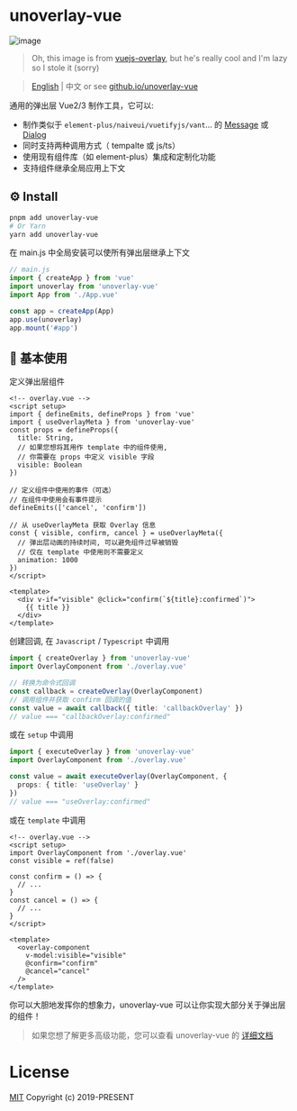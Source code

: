 # unoverlay-vue

![image](https://user-images.githubusercontent.com/1655312/70054926-8d469d80-15e9-11ea-9fdc-c8f65bf9bc85.png)

> Oh, this image is from [vuejs-overlay](https://github.com/fattihkoca/vuejs-overlay), but he's really cool and I'm lazy so I stole it (sorry)

> [English](./README.md) | 中文 or see [github.io/unoverlay-vue](https://tuimao233.github.io/unoverlay-vue/zh/)

通用的弹出层 Vue2/3 制作工具，它可以: 

- 制作类似于 `element-plus/naiveui/vuetifyjs/vant`... 的 [Message](https://element.eleme.cn/#/en-US/component/message) 或 [Dialog](https://element.eleme.cn/#/en-US/component/dialog)
- 同时支持两种调用方式（ tempalte 或 js/ts）
- 使用现有组件库（如 element-plus）集成和定制化功能
- 支持组件继承全局应用上下文

## ⚙️ Install

```sh
pnpm add unoverlay-vue
# Or Yarn
yarn add unoverlay-vue
```

在 main.js 中全局安装可以使所有弹出层继承上下文

```ts
// main.js
import { createApp } from 'vue'
import unoverlay from 'unoverlay-vue'
import App from './App.vue'

const app = createApp(App)
app.use(unoverlay)
app.mount('#app')
```

## 📖 基本使用

定义弹出层组件

```vue
<!-- overlay.vue -->
<script setup>
import { defineEmits, defineProps } from 'vue'
import { useOverlayMeta } from 'unoverlay-vue'
const props = defineProps({
  title: String,
  // 如果您想将其用作 template 中的组件使用,
  // 你需要在 props 中定义 visible 字段
  visible: Boolean
})

// 定义组件中使用的事件（可选）
// 在组件中使用会有事件提示
defineEmits(['cancel', 'confirm'])

// 从 useOverlayMeta 获取 Overlay 信息
const { visible, confirm, cancel } = useOverlayMeta({
  // 弹出层动画的持续时间, 可以避免组件过早被销毁
  // 仅在 template 中使用则不需要定义
  animation: 1000
})
</script>

<template>
  <div v-if="visible" @click="confirm(`${title}:confirmed`)">
    {{ title }}
  </div>
</template>
```

创建回调, 在 `Javascript` / `Typescript` 中调用

```ts
import { createOverlay } from 'unoverlay-vue'
import OverlayComponent from './overlay.vue'

// 转换为命令式回调
const callback = createOverlay(OverlayComponent)
// 调用组件并获取 confirm 回调的值
const value = await callback({ title: 'callbackOverlay' })
// value === "callbackOverlay:confirmed"
```

或在 `setup` 中调用

```ts
import { executeOverlay } from 'unoverlay-vue'
import OverlayComponent from './overlay.vue'

const value = await executeOverlay(OverlayComponent, {
  props: { title: 'useOverlay' }
})
// value === "useOverlay:confirmed"
```

或在 `template` 中调用

```vue
<!-- overlay.vue -->
<script setup>
import OverlayComponent from './overlay.vue'
const visible = ref(false)

const confirm = () => {
  // ...
}
const cancel = () => {
  // ...
}
</script>

<template>
  <overlay-component
    v-model:visible="visible"
    @confirm="confirm"
    @cancel="cancel"
  />
</template>
```

你可以大胆地发挥你的想象力，unoverlay-vue 可以让你实现大部分关于弹出层的组件！

> 如果您想了解更多高级功能，您可以查看 unoverlay-vue 的 [详细文档](https://tuimao233.github.io/unoverlay-vue/zh/)

# License

[MIT](LICENSE) Copyright (c) 2019-PRESENT
